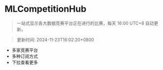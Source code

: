 # MLCompetitionHub

> 一站式显示各大数据竞赛平台正在进行的比赛，每天 16:00 UTC+8 自动更新。
  
> 更新时间: 2024-11-23T16:02:20+0800 

* 多家竞赛平台
* 多种订阅方式
* 下拉查看更多